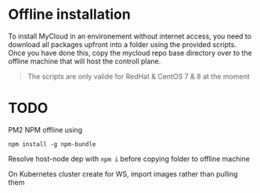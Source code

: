 # Offline installation

To install MyCloud in an environement without internet access, you need to download all packages upfront into a folder using the provided scripts.
Once you have done this, copy the mycloud repo base directory over to the offline machine that will host the controll plane.

> The scripts are only valide for RedHat & CentOS 7 & 8 at the moment

# TODO

PM2 NPM offline using 

```
npm install -g npm-bundle
```

Resolve host-node dep with `npm i` before copying folder to offline machine

On Kubernetes cluster create for WS, import images rather than pulling them
